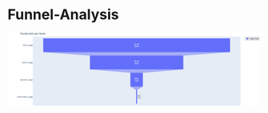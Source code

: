 # Funnel-Analysis

![alt text](https://github.com/RayChen0623/Funnel-Analysis/blob/main/funnel_plot.png)
